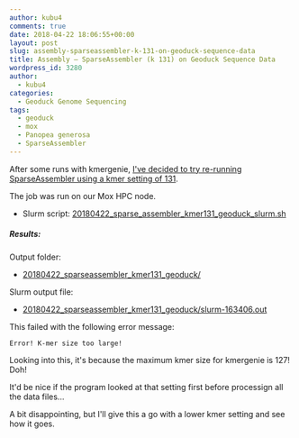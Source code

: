 ```yaml
---
author: kubu4
comments: true
date: 2018-04-22 18:06:55+00:00
layout: post
slug: assembly-sparseassembler-k-131-on-geoduck-sequence-data
title: Assembly – SparseAssembler (k 131) on Geoduck Sequence Data
wordpress_id: 3280
author:
  - kubu4
categories:
  - Geoduck Genome Sequencing
tags:
  - geoduck
  - mox
  - Panopea generosa
  - SparseAssembler
---
```


After some runs with kmergenie, [I've decided to try re-running SparseAssembler using a kmer setting of 131](https://robertslab.github.io/sams-notebook/2018-04-21-kmer-estimation-kmergenie-k-301-on-geoduck-sequence-data.html).

The job was run on our Mox HPC node.





  * Slurm script: [20180422_sparse_assembler_kmer131_geoduck_slurm.sh](https://owl.fish.washington.edu/Athaliana/20180422_sparseassembler_kmer131_geoduck/20180422_sparse_assembler_kmer131_geoduck_slurm.sh)





##### Results:



Output folder:





  * [20180422_sparseassembler_kmer131_geoduck/](https://owl.fish.washington.edu/Athaliana/20180422_sparseassembler_kmer131_geoduck/)



Slurm output file:



  * [20180422_sparseassembler_kmer131_geoduck/slurm-163406.out](https://owl.fish.washington.edu/Athaliana/20180422_sparseassembler_kmer131_geoduck/slurm-163406.out)



This failed with the following error message:

`Error! K-mer size too large!`

Looking into this, it's because the maximum kmer size for kmergenie is 127! Doh!

It'd be nice if the program looked at that setting first before processign all the data files...

A bit disappointing, but I'll give this a go with a lower kmer setting and see how it goes.
